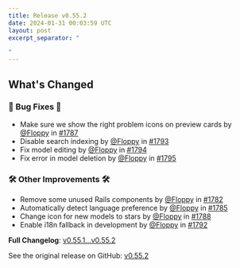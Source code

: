 ```yaml
---
title: Release v0.55.2
date: 2024-01-31 00:03:59 UTC
layout: post
excerpt_separator: "

"
---
```

<!-- Release notes generated using configuration in .github/release.yml at main -->

## What's Changed
### 🐛 Bug Fixes 🐛
* Make sure we show the right problem icons on preview cards by [@Floppy](https://github.com/Floppy) in [#1787](https://github.com/manyfold3d/manyfold/pull/1787)
* Disable search indexing by [@Floppy](https://github.com/Floppy) in [#1793](https://github.com/manyfold3d/manyfold/pull/1793)
* Fix model editing by [@Floppy](https://github.com/Floppy) in [#1794](https://github.com/manyfold3d/manyfold/pull/1794)
* Fix error in model deletion by [@Floppy](https://github.com/Floppy) in [#1795](https://github.com/manyfold3d/manyfold/pull/1795)
### 🛠️ Other Improvements 🛠️
* Remove some unused Rails components by [@Floppy](https://github.com/Floppy) in [#1782](https://github.com/manyfold3d/manyfold/pull/1782)
* Automatically detect language preference by [@Floppy](https://github.com/Floppy) in [#1785](https://github.com/manyfold3d/manyfold/pull/1785)
* Change icon for new models to stars by [@Floppy](https://github.com/Floppy) in [#1788](https://github.com/manyfold3d/manyfold/pull/1788)
* Enable i18n fallback in development by [@Floppy](https://github.com/Floppy) in [#1792](https://github.com/manyfold3d/manyfold/pull/1792)


**Full Changelog**: [v0.55.1...v0.55.2](https://github.com/manyfold3d/manyfold/compare/v0.55.1...v0.55.2)

See the original release on GitHub: [v0.55.2](https://github.com/manyfold3d/manyfold/releases/tag/v0.55.2)
